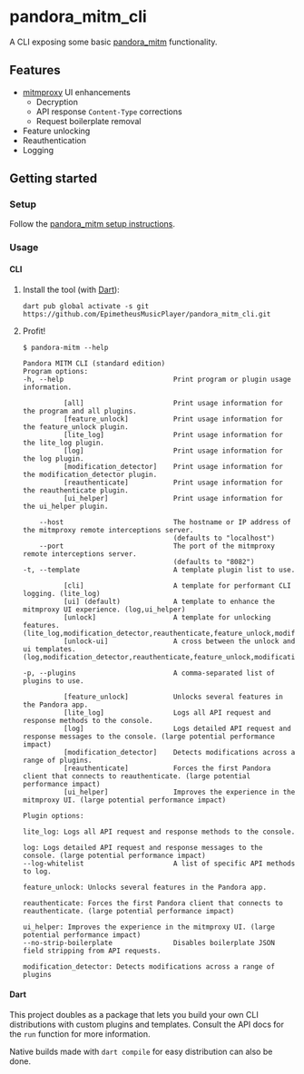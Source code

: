 # pandora_mitm_cli

A CLI exposing some basic [pandora_mitm] functionality.

## Features
- [mitmproxy] UI enhancements
  - Decryption
  - API response `Content-Type` corrections
  - Request boilerplate removal
- Feature unlocking
- Reauthentication
- Logging

## Getting started

### Setup

Follow the [pandora_mitm setup instructions](https://github.com/EpimetheusMusicPlayer/pandora_mitm#setup).

### Usage

#### CLI

1. Install the tool (with [Dart](https://dart.dev/get-dart)):
   ```shell
   dart pub global activate -s git https://github.com/EpimetheusMusicPlayer/pandora_mitm_cli.git
   ```
2. Profit!
   ```
   $ pandora-mitm --help
   
   Pandora MITM CLI (standard edition)
   Program options:
   -h, --help                           Print program or plugin usage information.
   
             [all]                      Print usage information for the program and all plugins.
             [feature_unlock]           Print usage information for the feature_unlock plugin.
             [lite_log]                 Print usage information for the lite_log plugin.
             [log]                      Print usage information for the log plugin.
             [modification_detector]    Print usage information for the modification_detector plugin.
             [reauthenticate]           Print usage information for the reauthenticate plugin.
             [ui_helper]                Print usage information for the ui_helper plugin.
   
       --host                           The hostname or IP address of the mitmproxy remote interceptions server.
                                        (defaults to "localhost")
       --port                           The port of the mitmproxy remote interceptions server.
                                        (defaults to "8082")
   -t, --template                       A template plugin list to use.
   
             [cli]                      A template for performant CLI logging. (lite_log)
             [ui] (default)             A template to enhance the mitmproxy UI experience. (log,ui_helper)
             [unlock]                   A template for unlocking features. (lite_log,modification_detector,reauthenticate,feature_unlock,modification_detector)
             [unlock-ui]                A cross between the unlock and ui templates. (log,modification_detector,reauthenticate,feature_unlock,modification_detector,ui_helper)
   
   -p, --plugins                        A comma-separated list of plugins to use.
   
             [feature_unlock]           Unlocks several features in the Pandora app.
             [lite_log]                 Logs all API request and response methods to the console.
             [log]                      Logs detailed API request and response messages to the console. (large potential performance impact)
             [modification_detector]    Detects modifications across a range of plugins.
             [reauthenticate]           Forces the first Pandora client that connects to reauthenticate. (large potential performance impact)
             [ui_helper]                Improves the experience in the mitmproxy UI. (large potential performance impact)
   
   Plugin options:
   
   lite_log: Logs all API request and response methods to the console.
   
   log: Logs detailed API request and response messages to the console. (large potential performance impact)
   --log-whitelist                      A list of specific API methods to log.
   
   feature_unlock: Unlocks several features in the Pandora app.
   
   reauthenticate: Forces the first Pandora client that connects to reauthenticate. (large potential performance impact)
   
   ui_helper: Improves the experience in the mitmproxy UI. (large potential performance impact)
   --no-strip-boilerplate               Disables boilerplate JSON field stripping from API requests.
   
   modification_detector: Detects modifications across a range of plugins
   ```

#### Dart

This project doubles as a package that lets you build your own CLI distributions with custom plugins and templates.
Consult the API docs for the `run` function for more information.

Native builds made with `dart compile` for easy distribution can also be done.

[pandora_mitm]: https://github.com/EpimetheusMusicPlayer/pandora_mitm
[mitmproxy]: https://mitmproxy.org
